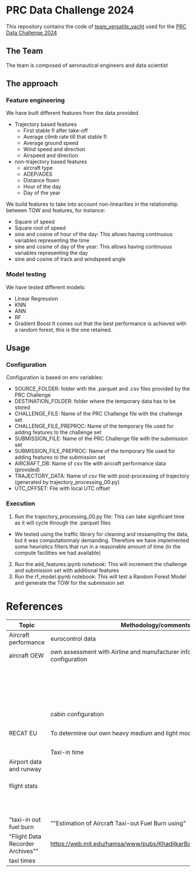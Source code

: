 # PRC Data Challenge 2024

This repository contains the code of [team_versatile_yacht](https://ansperformance.eu/study/data-challenge/teams.html#team_versatile_yacht) used for the [PRC Data Challenge 2024](https://ansperformance.eu/study/data-challenge/)

## The Team
The team is composed of aeronautical engineers and data scientist

## The approach
### Feature engineering
We have built different features from the data provided
- Trajectory based features
  - First stable fl after take-off
  - Average climb rate till that stable fl
  - Average ground speed
  - Wind speed and direction
  - Airspeed and direction
- non-trajectory based features
  - aircraft type
  - ADEP/ADES
  - Distance flown
  - Hour of the day
  - Day of the year

We build features to take into account non-linearities in the relationship between TOW and features, for instance:
- Square of speed
- Square root of speed
- sine and cosine of hour of the day: This allows having continuous variables representing the time
- sine and cosine of day of the year: This allows having continuous variables representing the day
- sine and cosine of track and windspeed angle

 
### Model testing
We have tested different models:
- Linear Regression
- KNN
- ANN
- RF
- Gradient Boost
It comes out that the best performance is achieved with a random forest, this is the one retained.
 
## Usage
### Configuration
Configuration is based on env variables:
- SOURCE_FOLDER: folder with the .parquet and .csv files provided by the PRC Challenge
- DESTINATION_FOLDER: folder where the temporary data has to be stored
- CHALLENGE_FILE: Name of the PRC Challenge file with the challenge set
- CHALLENGE_FILE_PREPROC: Name of the temporary file used for adding features to the challenge set
- SUBMISSION_FILE:  Name of the PRC Challenge file with the submission set
- SUBMISSION_FILE_PREPROC: Name of the temporary file used for adding features to the submission set
- AIRCRAFT_DB: Name of csv file with aircraft performance data (provided)
- TRAJECTORY_DATA: Name of csv file with post-processing of trajectory (generated by trajectory_processing_00.py)
- UTC_OFFSET: File with local UTC offset
### Execution
1. Run the trajectory_processing_00.py file: This can take significant time as it will cycle through the .parquet files
  - We tested using the traffic library for cleaning and ressampling the data, but it was computationnaly demanding. Therefore we have implemented some heuristics filters that run in a reasonable amount of time (in the compute facilities we had available)
2. Run the add_features.ipynb notebook: This will increment the challenge and submission set with additional features
3. Run the rf_model.ipynb notebook: This will test a Random Forest Model and generate the TOW for the submission set
   
# References
|Topic|Methodology/comments|Lien source|
|----|-------|-----|
|Aircraft performance|eurocontrol data|https://contentzone.eurocontrol.int/aircraftperformance/default.aspx?|
|aircraft OEW|own assessment with Airline and  manufacturer information in typical configuration|airbus.com|
|||boeing.com|
|||https://fr.wikipedia.org/wiki/Bombardier_Canadair_Regional_Jet|
|||https://www.atr-aircraft.com/aircraft-services/aircraft-family/atr-42-600/|
|||https://embraer.com/|
||cabin configuration|https://www.seatguru.com/|
|||airlines website|
|RECAT EU|To determine our own heavy medium and light model.|https://www.eurocontrol.int/archive_download/all/node/9681|
|||https://www.easa.europa.eu/en/downloads/117238/en|
||Taxi-in time|Eurocontrol stat|||
|Airport data and runway ||https://ourairports.com/data/|
|flight stats||https://www.eurocontrol.int/sites/default/files/2022-12/eurocontrol-comprehensive-air-traffic-assessment-20221208-2022-overview.pdf|
|||https://www.eurocontrol.int/sites/default/files/2024-04/eurocontrol-european-aviation-overview-20240403.pdf|
|"taxi-in out fuel burn|""Estimation of Aircraft Taxi-out Fuel Burn using"|
|"Flight Data Recorder Archives""|https://web.mit.edu/hamsa/www/pubs/KhadilkarBalakrishnanGNC2011.pdf"|
|taxi times||https://www.eurocontrol.int/publication/taxi-times-summer-2023|
